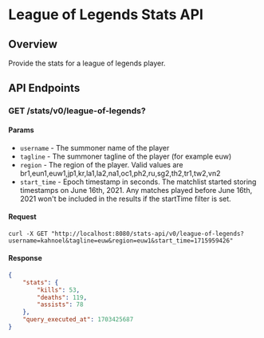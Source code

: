 # League of Legends Stats API 

## Overview
Provide the stats for a league of legends player.

## API Endpoints

### GET /stats/v0/league-of-legends?
#### Params
- `username` - The summoner name of the player
- `tagline` - The summoner tagline of the player (for example euw)
- `region` - The region of the player. Valid values are br1,eun1,euw1,jp1,kr,la1,la2,na1,oc1,ph2,ru,sg2,th2,tr1,tw2,vn2
- `start_time` - Epoch timestamp in seconds. The matchlist started storing timestamps on June 16th, 2021. Any matches played before June 16th, 2021 won't be included in the results if the startTime filter is set.

#### Request
```
curl -X GET "http://localhost:8080/stats-api/v0/league-of-legends?username=kahnoel&tagline=euw&region=euw1&start_time=1715959426"
```

#### Response
```json
{
    "stats": {
        "kills": 53,
        "deaths": 119,
        "assists": 78
    },
    "query_executed_at": 1703425687
}
```
